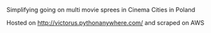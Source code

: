 Simplifying going on multi movie sprees in Cinema Cities in Poland

Hosted on http://victorus.pythonanywhere.com/ and scraped on AWS
